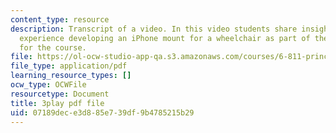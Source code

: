 ```yaml
---
content_type: resource
description: Transcript of a video. In this video students share insights about their
  experience developing an iPhone mount for a wheelchair as part of the team project
  for the course.
file: https://ol-ocw-studio-app-qa.s3.amazonaws.com/courses/6-811-principles-and-practice-of-assistive-technology-fall-2014/07189dece3d885e739df9b4785215b29_kJEwyrLHZoQ.pdf
file_type: application/pdf
learning_resource_types: []
ocw_type: OCWFile
resourcetype: Document
title: 3play pdf file
uid: 07189dec-e3d8-85e7-39df-9b4785215b29
---
```

